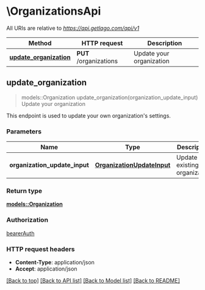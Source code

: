 # \OrganizationsApi

All URIs are relative to *https://api.getlago.com/api/v1*

Method | HTTP request | Description
------------- | ------------- | -------------
[**update_organization**](OrganizationsApi.md#update_organization) | **PUT** /organizations | Update your organization



## update_organization

> models::Organization update_organization(organization_update_input)
Update your organization

This endpoint is used to update your own organization's settings.

### Parameters


Name | Type | Description  | Required | Notes
------------- | ------------- | ------------- | ------------- | -------------
**organization_update_input** | [**OrganizationUpdateInput**](OrganizationUpdateInput.md) | Update an existing organization | [required] |

### Return type

[**models::Organization**](Organization.md)

### Authorization

[bearerAuth](../README.md#bearerAuth)

### HTTP request headers

- **Content-Type**: application/json
- **Accept**: application/json

[[Back to top]](#) [[Back to API list]](../README.md#documentation-for-api-endpoints) [[Back to Model list]](../README.md#documentation-for-models) [[Back to README]](../README.md)

